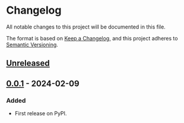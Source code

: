 # Changelog
All notable changes to this project will be documented in this file.

The format is based on [Keep a Changelog](https://keepachangelog.com/en/1.0.0/),
and this project adheres to [Semantic Versioning](https://semver.org/spec/v2.0.0.html).


## [Unreleased]

## [0.0.1] - 2024-02-09
### Added
- First release on PyPI.

[Unreleased]: https://github.com/nat5142/ringba-api-client/compare/v0.0.1...HEAD
[0.0.1]: https://github.com/nat5142/ringba-api-client/compare/releases/tag/v0.0.1
